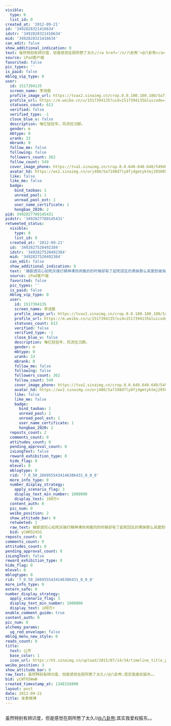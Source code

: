 ```yaml
---
visible:
  type: 0
  list_id: 0
created_at: '2012-09-21'
id: '3492828321416634'
idstr: '3492828321416634'
mid: '3492828321416634'
can_edit: false
show_additional_indication: 0
text: 虽然特别有辨识度，但是感觉在厕所憋了太久//<a href='/n/八卦熊'>@八卦熊</a>:其实我爱权振东。。
source: iPad客户端
favorited: false
pic_types: ''
is_paid: false
mblog_vip_type: 0
user:
  id: 1517394135
  screen_name: 李消极
  profile_image_url: https://tvax2.sinaimg.cn/crop.0.0.180.180.180/5a7198d7ly8fjdgmtyktmj20500500so.jpg?KID=imgbed,tva&Expires=1606399789&ssig=qyk2ph%2BCeN
  profile_url: https://m.weibo.cn/u/1517394135?uid=1517394135&luicode=10000011&lfid=2304131517394135_-_WEIBO_SECOND_PROFILE_WEIBO
  statuses_count: 613
  verified: false
  verified_type: -1
  close_blue_v: false
  description: 唯忆轻狂年，风流任沉醉。
  gender: m
  mbtype: 0
  urank: 33
  mbrank: 0
  follow_me: false
  following: false
  followers_count: 362
  follow_count: 549
  cover_image_phone: https://tva1.sinaimg.cn/crop.0.0.640.640.640/549d0121tw1egm1kjly3jj20hs0hsq4f.jpg
  avatar_hd: https://wx2.sinaimg.cn/orj480/5a7198d7ly8fjdgmtyktmj20500500so.jpg
  like: false
  like_me: false
  badge:
    bind_taobao: 1
    unread_pool: 1
    unread_pool_ext: 1
    user_name_certificate: 1
    hongbao_2020: 2
pid: 3492827780145431
pidstr: '3492827780145431'
retweeted_status:
  visible:
    type: 0
    list_id: 0
  created_at: '2012-09-21'
  id: '3492827520492384'
  idstr: '3492827520492384'
  mid: '3492827520492384'
  can_edit: false
  show_additional_indication: 0
  text: '被剧透完心如死灰强打精神凑热闹看的的时候却有了起死回生的黑妹那么吴莫愁被淘汰平安竞级的小火苗就又不是不可能再燃了啊！ '
  source: iPad客户端
  favorited: false
  pic_types: ''
  is_paid: false
  mblog_vip_type: 0
  user:
    id: 1517394135
    screen_name: 李消极
    profile_image_url: https://tvax2.sinaimg.cn/crop.0.0.180.180.180/5a7198d7ly8fjdgmtyktmj20500500so.jpg?KID=imgbed,tva&Expires=1606399789&ssig=qyk2ph%2BCeN
    profile_url: https://m.weibo.cn/u/1517394135?uid=1517394135&luicode=10000011&lfid=2304131517394135_-_WEIBO_SECOND_PROFILE_WEIBO
    statuses_count: 613
    verified: false
    verified_type: -1
    close_blue_v: false
    description: 唯忆轻狂年，风流任沉醉。
    gender: m
    mbtype: 0
    urank: 33
    mbrank: 0
    follow_me: false
    following: false
    followers_count: 362
    follow_count: 549
    cover_image_phone: https://tva1.sinaimg.cn/crop.0.0.640.640.640/549d0121tw1egm1kjly3jj20hs0hsq4f.jpg
    avatar_hd: https://wx2.sinaimg.cn/orj480/5a7198d7ly8fjdgmtyktmj20500500so.jpg
    like: false
    like_me: false
    badge:
      bind_taobao: 1
      unread_pool: 1
      unread_pool_ext: 1
      user_name_certificate: 1
      hongbao_2020: 2
  reposts_count: 2
  comments_count: 0
  attitudes_count: 0
  pending_approval_count: 0
  isLongText: false
  reward_exhibition_type: 0
  hide_flag: 0
  mlevel: 0
  mblogtype: 0
  rid: '7_0_50_2669555434146386431_0_0_0'
  more_info_type: 0
  number_display_strategy:
    apply_scenario_flag: 3
    display_text_min_number: 1000000
    display_text: 100万+
  content_auth: 0
  pic_num: 0
  weibo_position: 2
  show_attitude_bar: 0
  retweeted: 1
  raw_text: 被剧透完心如死灰强打精神凑热闹看的的时候却有了起死回生的黑妹那么吴莫愁被淘汰平安竞级的小火苗就又不是不可能再燃了啊！ ​​​
  bid: yCWRO245G
reposts_count: 0
comments_count: 0
attitudes_count: 0
pending_approval_count: 0
isLongText: false
reward_exhibition_type: 0
hide_flag: 0
mlevel: 0
mblogtype: 0
rid: '7_0_50_2669555434146386431_0_0_0'
more_info_type: 0
extern_safe: 0
number_display_strategy:
  apply_scenario_flag: 3
  display_text_min_number: 1000000
  display_text: 100万+
enable_comment_guide: true
content_auth: 0
pic_num: 0
alchemy_params:
  ug_red_envelope: false
mblog_menu_new_style: 0
reads_count: 0
title:
  text: 公开
  base_color: 1
  icon_url: https://h5.sinaimg.cn/upload/2015/07/14/34/timeline_title_public_default.png
weibo_position: 3
show_attitude_bar: 0
raw_text: 虽然特别有辨识度，但是感觉在厕所憋了太久//@八卦熊:其实我爱权振东。。
bid: yCWT65WwW
created_timestamp_at: 1348156800
layout: post
date: 2012-09-21
title: 发表微博
---
```


![]()

虽然特别有辨识度，但是感觉在厕所憋了太久//<a href='/n/八卦熊'>@八卦熊</a>:其实我爱权振东。。


